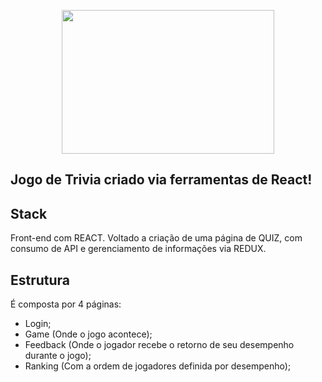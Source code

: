 

<p align="center">
  <img
    src="https://github.com/danilosdeiro/Projeto_Trivia/assets/94176431/d0ac8fee-0ade-4433-b51d-66816c65438c"
    height="230"
    width="340"
  />
</p>

## Jogo de Trivia criado via ferramentas de React!

## Stack 

Front-end com REACT. Voltado a criação de uma página de QUIZ, com consumo de API e gerenciamento de informações via REDUX.

## Estrutura 

É composta por 4 páginas: 

- Login;
- Game (Onde o jogo acontece);
- Feedback (Onde o jogador recebe o retorno de seu desempenho durante o jogo);
- Ranking (Com a ordem de jogadores definida por desempenho);
